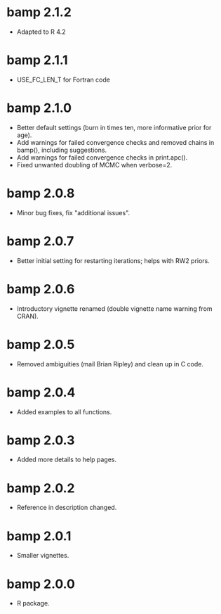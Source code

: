 # bamp 2.1.2
* Adapted to R 4.2

# bamp 2.1.1
* USE_FC_LEN_T for Fortran code

# bamp 2.1.0
* Better default settings (burn in times ten, more informative prior for age).
* Add warnings for failed convergence checks and removed chains in bamp(), including suggestions.
* Add warnings for failed convergence checks in print.apc().
* Fixed unwanted doubling of MCMC when verbose=2.

# bamp 2.0.8
* Minor bug fixes, fix "additional issues".

# bamp 2.0.7
* Better initial setting for restarting iterations; helps with RW2 priors.

# bamp 2.0.6
* Introductory vignette renamed (double vignette name warning from CRAN).

# bamp 2.0.5
* Removed ambiguities (mail Brian Ripley) and clean up in C code.

# bamp 2.0.4
* Added examples to all functions.

# bamp 2.0.3
* Added more details to help pages.

# bamp 2.0.2
* Reference in description changed.

# bamp 2.0.1
* Smaller vignettes.

# bamp 2.0.0
* R package.